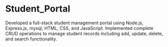 # Student_Portal
Developed a full-stack student management portal using Node.js, Express.js, mysql, HTML, CSS, and JavaScript. Implemented complete CRUD operations to manage student records including add, update, delete, and search functionality. 
